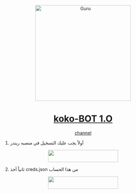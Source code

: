 <p align="center">  
  <a href="https://youtu.be/WcA7GZuaN0A">
    <img alt="Guru" height="300" src="https://telegra.ph/file/IMG-20250516-WA0132">
    <h1 align="center">koko-BOT 1.O</h1>
  </a>
</p>
<p align="center">
<a href="https://whatsapp.com/channel/0029VaQim2bAu3aPsRVaDq3v">channel</a>
<p/>

1. أولاً يجب عليك التسجيل في منصبه ريندر
    <br>
<p align="center"><a href="https://replit.com/signup"> <img src="https://img.shields.io/badge/Render%20Account-blue?style=for-the-badge&logo=Render" width="220" height="38.45"/></a></p>

2. ثانياً أخذ creds.json من هذا الحساب
    <br>
<p align="center"><a href="https://repl.it/@VENOMOV/VENOM-QRCODE"> <img src="https://img.shields.io/badge/venom%20Dcode-blue?style=for-the-badge&logo=replit" width="220" height="38.45"/></a></p>

